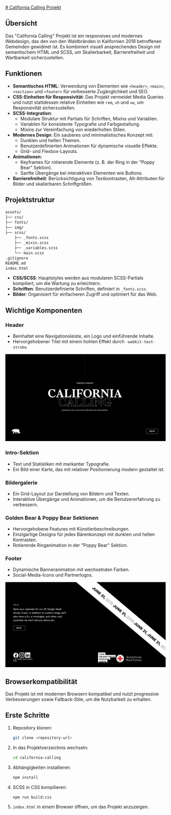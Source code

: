 
<a href="[https://app.netlify.com/sites/california-calling-by-mags/overview](https://california-calling-by-mags.netlify.app/)
"># California Calling Projekt</a>

## Übersicht
Das "California Calling" Projekt ist ein responsives und modernes Webdesign, das den von den Waldbränden in Kalifornien 2018 betroffenen Gemeinden gewidmet ist. Es kombiniert visuell ansprechendes Design mit semantischem HTML und SCSS, um Skalierbarkeit, Barrierefreiheit und Wartbarkeit sicherzustellen.


## Funktionen
- **Semantisches HTML**: Verwendung von Elementen wie `<header>`, `<main>`, `<section>` und `<footer>` für verbesserte Zugänglichkeit und SEO.
- **CSS-Einheiten für Responsivität**: Das Projekt vermeidet Media Queries und nutzt stattdessen relative Einheiten wie `rem`, `vh` und `vw`, um Responsivität sicherzustellen.
- **SCSS-Integration**:
  - Modulare Struktur mit Partials für Schriften, Mixins und Variablen.
  - Variablen für konsistente Typografie und Farbgestaltung.
  - Mixins zur Vereinfachung von wiederholten Stilen.
- **Modernes Design**: Ein sauberes und minimalistisches Konzept mit:
  - Dunklen und hellen Themen.
  - Benutzerdefinierten Animationen für dynamische visuelle Effekte.
  - Grid- und Flexbox-Layouts.
- **Animationen**:
  - Keyframes für rotierende Elemente (z. B. der Ring in der "Poppy Bear" Sektion).
  - Sanfte Übergänge bei interaktiven Elementen wie Buttons.
- **Barrierefreiheit**: Berücksichtigung von Textkontrasten, Alt-Attributen für Bilder und skalierbaren Schriftgrößen.

## Projektstruktur
```plaintext
assets/
├── css/
├── fonts/
├── img/
├── scss/
    ├── _fonts.scss
    ├── _mixin.scss
    ├── _variables.scss
    └── main.scss
.gitignore
README.md
index.html
```
- **CSS/SCSS**: Hauptstyles werden aus modularen SCSS-Partials kompiliert, um die Wartung zu erleichtern.
- **Schriften**: Benutzerdefinierte Schriften, definiert in `_fonts.scss`.
- **Bilder**: Organisiert für einfacheren Zugriff und optimiert für das Web.

## Wichtige Komponenten
### Header
- Beinhaltet eine Navigationsleiste, ein Logo und einführende Inhalte.
- Hervorgehobener Titel mit einem hohlen Effekt durch `-webkit-text-stroke`.

![screenshot](start.png)

### Intro-Sektion
- Text und Statistiken mit markanter Typografie.
- Ein Bild einer Karte, das mit relativer Positionierung modern gestaltet ist.

### Bildergalerie
- Ein Grid-Layout zur Darstellung von Bildern und Texten.
- Interaktive Übergänge und Animationen, um die Benutzererfahrung zu verbessern.

### Golden Bear & Poppy Bear Sektionen
- Hervorgehobene Features mit Künstlerbeschreibungen.
- Einzigartige Designs für jedes Bärenkonzept mit dunklen und hellen Kontrasten.
- Rotierende Ringanimation in der "Poppy Bear" Sektion.

### Footer
- Dynamische Banneranimation mit wechselnden Farben.
- Social-Media-Icons und Partnerlogos.

![screenshot](footerbanner.png)



## Browserkompatibilität
Das Projekt ist mit modernen Browsern kompatibel und nutzt progressive Verbesserungen sowie Fallback-Stile, um die Nutzbarkeit zu erhalten.

## Erste Schritte
1. Repository klonen:
   ```bash
   git clone <repository-url>
   ```
2. In das Projektverzeichnis wechseln:
   ```bash
   cd california-calling
   ```
3. Abhängigkeiten installieren:
   ```bash
   npm install
   ```
4. SCSS in CSS kompilieren:
   ```bash
   npm run build:css
   ```
5. `index.html` in einem Browser öffnen, um das Projekt anzuzeigen.
